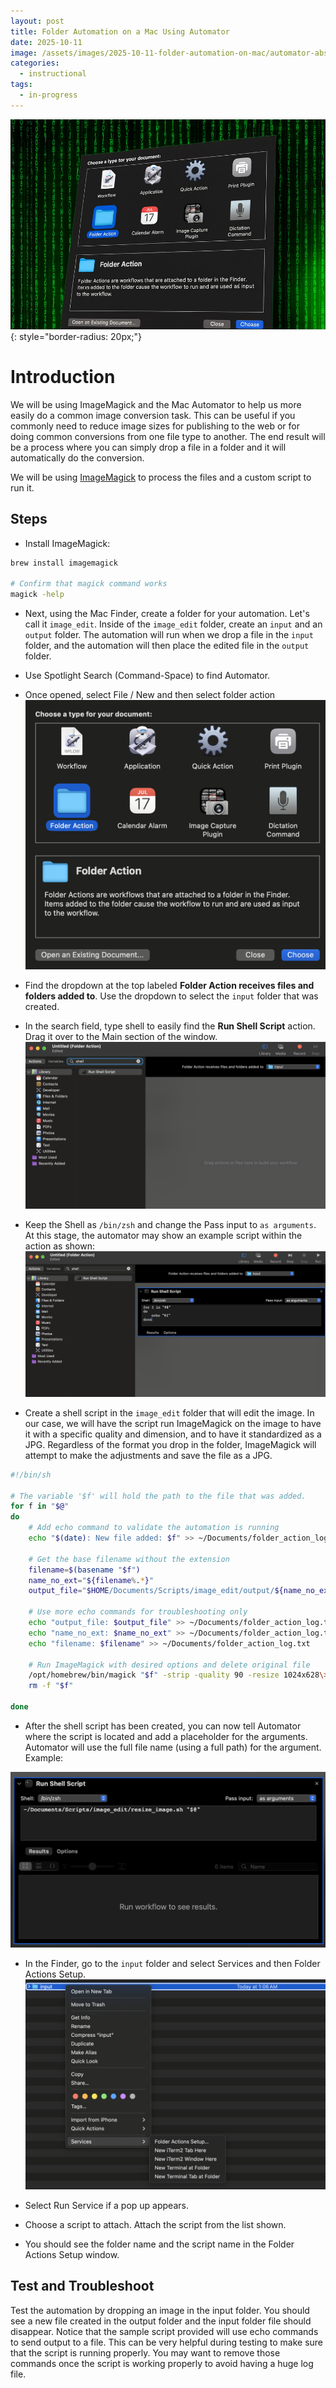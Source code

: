 ```yaml
---
layout: post
title: Folder Automation on a Mac Using Automator
date: 2025-10-11
image: /assets/images/2025-10-11-folder-automation-on-mac/automator-abstract.jpg
categories:
  - instructional
tags:
  - in-progress
---
```


![](/assets/images/2025-10-11-folder-automation-on-mac/automator-abstract.jpg){: style="border-radius: 20px;"}

# Introduction

We will be using ImageMagick and the Mac Automator to help us more easily do a common image conversion task. This can be useful if you commonly need to reduce image sizes for publishing to the web or for doing common conversions from one file type to another. The end result will be a process where you can simply drop a file in a folder and it will automatically do the conversion.

We will be using [ImageMagick](https://imagemagick.org/) to process the files and a custom script to run it. 

## Steps

- Install ImageMagick:

```bash
brew install imagemagick

# Confirm that magick command works
magick -help
```

- Next, using the Mac Finder, create a folder for your automation. Let's call it `image_edit`. Inside of the `image_edit` folder, create an `input` and an `output` folder. The automation will run when we drop a file in the `input` folder, and the automation will then place the edited file in the `output` folder.
- Use Spotlight Search (Command-Space) to find Automator.
- Once opened, select File / New and then select folder action
![](/assets/images/2025-10-11-folder-automation-on-mac/automator-folder-action.png)

- Find the dropdown at the top labeled **Folder Action receives files and folders added to**. Use the dropdown to select the `input` folder that was created.
- In the search field, type shell to easily find the **Run Shell Script** action. Drag it over to the Main section of the window.
![](/assets/images/2025-10-11-folder-automation-on-mac/automator-run-shell-script.png)

- Keep the Shell as `/bin/zsh` and change the Pass input to `as arguments`. At this stage, the automator may show an example script within the action as shown:
![](/assets/images/2025-10-11-folder-automation-on-mac/automator-sample-action.png)

- Create a shell script in the `image_edit` folder that will edit the image. In our case, we will have the script run ImageMagick on the image to have it with a specific quality and dimension, and to have it standardized as a JPG. Regardless of the format you drop in the folder, ImageMagick will attempt to make the adjustments and save the file as a JPG. 

```bash
#!/bin/sh

# The variable '$f' will hold the path to the file that was added.
for f in "$@"
do
	# Add echo command to validate the automation is running
    echo "$(date): New file added: $f" >> ~/Documents/folder_action_log.txt

    # Get the base filename without the extension
    filename=$(basename "$f")
    name_no_ext="${filename%.*}"
    output_file="$HOME/Documents/Scripts/image_edit/output/${name_no_ext}.jpg"

	# Use more echo commands for troubleshooting only
    echo "output_file: $output_file" >> ~/Documents/folder_action_log.txt
    echo "name_no_ext: $name_no_ext" >> ~/Documents/folder_action_log.txt
    echo "filename: $filename" >> ~/Documents/folder_action_log.txt

	# Run ImageMagick with desired options and delete original file
    /opt/homebrew/bin/magick "$f" -strip -quality 90 -resize 1024x628\> "$output_file"
    rm -f "$f"

done
```

- After the shell script has been created, you can now tell Automator where the script is located and add a placeholder for the arguments. Automator will use the full file name (using a full path) for the argument. Example:

![](/assets/images/2025-10-11-folder-automation-on-mac/automator-resize-image.png)

- In  the Finder, go to the `input` folder and select Services and then Folder Actions Setup.
![](/assets/images/2025-10-11-folder-automation-on-mac/automator-folder-actions.png)

- Select Run Service if a pop up appears.
- Choose a script to attach. Attach the script from the list shown.
- You should see the folder name and the script name in the Folder Actions Setup window. 

## Test and Troubleshoot

Test the automation by dropping an image in the input folder. You should see a new file created in the output folder and the input folder file should disappear. Notice that the sample script provided will use echo commands to send output to a file. This can be very helpful during testing to make sure that the script is running properly. You may want to remove those commands once the script is working properly to avoid having a huge log file.